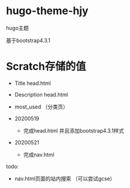 # hugo-theme-hjy
hugo主题


基于bootstrap4.3.1



# Scratch存储的值
* Title               head.html
* Description         head.html
* most_used （分类页）

* 20200519
    * 完成head.html 并且添加bootstrap4.3.1样式
* 20200521
  * 完成nav.html


todo:
* nav.html页面的站内搜索  （可以尝试gcse）